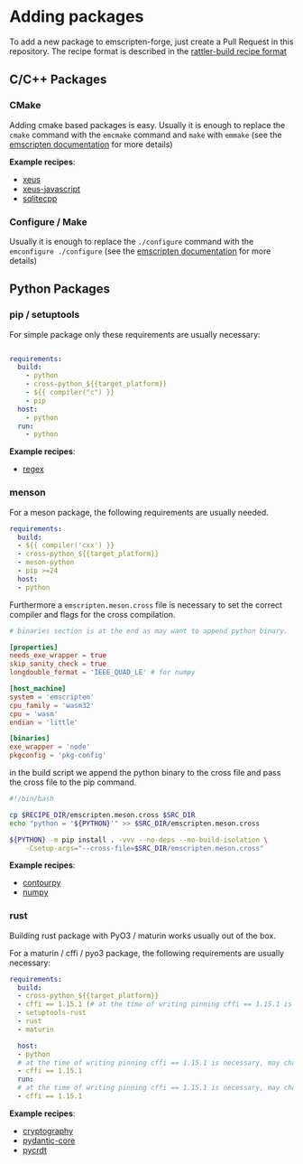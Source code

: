 # Adding packages

To add a new package to emscripten-forge, just create a Pull Request in this repository.
The recipe format is described in the [rattler-build recipe format](https://github.com/prefix-dev/rattler-build?tab=readme-ov-file#the-recipe-format)


## C/C++ Packages
### CMake

Adding cmake based packages is easy. Usually it is enough to replace the `cmake` command with the `emcmake` command and
`make` with `emmake` (see the [emscripten documentation](https://emscripten.org/docs/compiling/Building-Projects.html#integrating-with-a-build-system) for more details)



**Example recipes**:

* [xeus](https://github.com/emscripten-forge/recipes/tree/main/recipes/recipes_emscripten/xeus)
* [xeus-javascript](https://github.com/emscripten-forge/recipes/tree/main/recipes/recipes_emscripten/xeus-javascript)
* [sqlitecpp](https://github.com/emscripten-forge/recipes/tree/main/recipes/recipes_emscripten/sqlitecpp)

### Configure / Make

Usually it is enough to replace the `./configure` command with the `emconfigure ./configure` (see the [emscripten documentation](https://emscripten.org/docs/compiling/Building-Projects.html#integrating-with-a-build-system) for more details)


## Python Packages

### pip / setuptools
For simple package only these requirements are usually necessary:
```yaml

requirements:
  build:
    - python
    - cross-python_${{target_platform}}
    - ${{ compiler("c") }}
    - pip
  host:
    - python
  run:
    - python
```

**Example recipes**:

* [regex](https://github.com/emscripten-forge/recipes/tree/main/recipes/recipes_emscripten/regex)


### menson

For a meson package, the following requirements are usually needed.
```yaml
requirements:
  build:
  - ${{ compiler('cxx') }}
  - cross-python_${{target_platform}}
  - meson-python
  - pip >=24
  host:
  - python
```
Furthermore a `emscripten.meson.cross` file is necessary to set the correct compiler and flags for the cross compilation.

```toml
# binaries section is at the end as may want to append python binary.

[properties]
needs_exe_wrapper = true
skip_sanity_check = true
longdouble_format = 'IEEE_QUAD_LE' # for numpy

[host_machine]
system = 'emscripten'
cpu_family = 'wasm32'
cpu = 'wasm'
endian = 'little'

[binaries]
exe_wrapper = 'node'
pkgconfig = 'pkg-config'

```

in the build script we append the python binary to the cross file and
pass the cross file to the pip command.

```bash
#!/bin/bash

cp $RECIPE_DIR/emscripten.meson.cross $SRC_DIR
echo "python = '${PYTHON}'" >> $SRC_DIR/emscripten.meson.cross

${PYTHON} -m pip install . -vvv --no-deps --no-build-isolation \
    -Csetup-args="--cross-file=$SRC_DIR/emscripten.meson.cross"
```


**Example recipes**:

* [contourpy](https://github.com/emscripten-forge/recipes/tree/main/recipes/recipes_emscripten/contourpy)
* [numpy](https://github.com/emscripten-forge/recipes/tree/main/recipes/recipes_emscripten/numpy)

### rust 
Building rust package with PyO3 / maturin works usually out of the box.

For a maturin / cffi / pyo3 package, the following requirements are usually necessary:
```yaml
requirements:
  build:
  - cross-python_${{target_platform}}
  - cffi == 1.15.1 (# at the time of writing pinning cffi == 1.15.1 is necessary, may change in the future)
  - setuptools-rust
  - rust
  - maturin

  host:
  - python
  # at the time of writing pinning cffi == 1.15.1 is necessary, may change in the future)
  - cffi == 1.15.1 
  run:
  # at the time of writing pinning cffi == 1.15.1 is necessary, may change in the future)
  - cffi == 1.15.1
```

**Example recipes**:

* [cryptography](https://github.com/emscripten-forge/recipes/tree/main/recipes/recipes_emscripten/cryptography)
* [pydantic-core](https://github.com/emscripten-forge/recipes/tree/main/recipes/recipes_emscripten/cryptography)
* [pycrdt](https://github.com/emscripten-forge/recipes/tree/main/recipes/recipes_emscripten/pycrdt)
